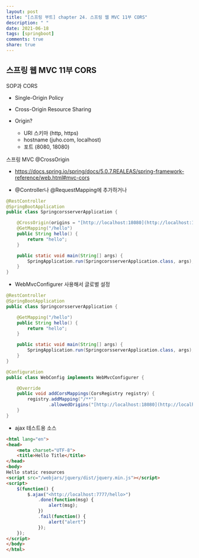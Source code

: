 ```yaml
---
layout: post
title: "[스프링 부트] chapter 24. 스프링 웹 MVC 11부 CORS"
description: " "
date: 2021-06-18
tags: [springboot]
comments: true
share: true
---
```


## 스프링 웹 MVC 11부 CORS



SOP과 CORS 

- Single-Origin Policy 

- Cross-Origin Resource Sharing 

- Origin? 
  - URI 스키마 (http, https) 
  - hostname (juho.com, localhost) 
  - 포트 (8080, 18080) 



스프링 MVC @CrossOrigin 

- <https://docs.spring.io/spring/docs/5.0.7.REALEAS/spring-framework-reference/web.html#mvc-cors> 

- @Controller나 @RequestMapping에 추가하거나 

```java 
@RestController
@SpringBootApplication
public class SpringcorsserverApplication { 

    @CrossOrigin(origins = "[http://localhost:18080](http://localhost:18080/)") 
    @GetMapping("/hello") 
    public String hello() { 
        return "hello"; 
    } 

    public static void main(String[] args) { 
        SpringApplication.run(SpringcorsserverApplication.class, args); 
    } 
} 
```



- WebMvcConfigurer 사용해서 글로벌 설정 

```java 
@RestController
@SpringBootApplication
public class SpringcorsserverApplication { 

    @GetMapping("/hello") 
    public String hello() { 
        return "hello"; 
    } 

    public static void main(String[] args) { 
        SpringApplication.run(SpringcorsserverApplication.class, args); 
    } 
} 
```

 

```java 
@Configuration
public class WebConfig implements WebMvcConfigurer { 

    @Override 
    public void addCorsMappings(CorsRegistry registry) { 
        registry.addMapping("/**")
                .allowedOrigins("[http://localhost:18080](http://localhost:18080/)");
    } 
}
```

 

- ajax 테스트용 소스 

```html 
<html lang="en"> 
<head>
    <meta charset="UTF-8">
    <title>Hello Title</title> 
</head>
<body>
Hello static resources 
<script src="/webjars/jquery/dist/jquery.min.js"></script>
<script>
    $(function() { 
        $.ajax("<http://localhost:7777/hello>") 
            .done(function(msg) { 
                alert(msg); 
            }) 
            .fail(function() { 
                alert("alert") 
            }); 
    }); 
</script>
</body>
</html>
```



<!DOCTYPE html> 

